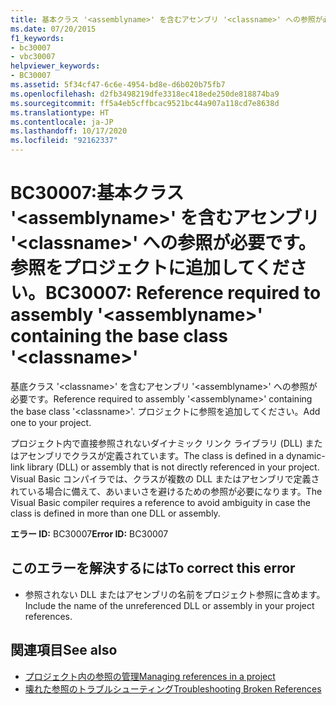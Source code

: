 ```yaml
---
title: 基本クラス '<assemblyname>' を含むアセンブリ '<classname>' への参照が必要です。参照をプロジェクトに追加してください。
ms.date: 07/20/2015
f1_keywords:
- bc30007
- vbc30007
helpviewer_keywords:
- BC30007
ms.assetid: 5f34cf47-6c6e-4954-bd8e-d6b020b75fb7
ms.openlocfilehash: d2fb3498219dfe3318ec418ede250de818874ba9
ms.sourcegitcommit: ff5a4eb5cffbcac9521bc44a907a118cd7e8638d
ms.translationtype: HT
ms.contentlocale: ja-JP
ms.lasthandoff: 10/17/2020
ms.locfileid: "92162337"
---
```

# <a name="bc30007-reference-required-to-assembly-assemblyname-containing-the-base-class-classname"></a><span data-ttu-id="e3af9-102">BC30007:基本クラス '\<assemblyname>' を含むアセンブリ '\<classname>' への参照が必要です。参照をプロジェクトに追加してください。</span><span class="sxs-lookup"><span data-stu-id="e3af9-102">BC30007: Reference required to assembly '\<assemblyname>' containing the base class '\<classname>'</span></span>

<span data-ttu-id="e3af9-103">基底クラス '\<classname>' を含むアセンブリ '\<assemblyname>' への参照が必要です。</span><span class="sxs-lookup"><span data-stu-id="e3af9-103">Reference required to assembly '\<assemblyname>' containing the base class '\<classname>'.</span></span> <span data-ttu-id="e3af9-104">プロジェクトに参照を追加してください。</span><span class="sxs-lookup"><span data-stu-id="e3af9-104">Add one to your project.</span></span>

 <span data-ttu-id="e3af9-105">プロジェクト内で直接参照されないダイナミック リンク ライブラリ (DLL) またはアセンブリでクラスが定義されています。</span><span class="sxs-lookup"><span data-stu-id="e3af9-105">The class is defined in a dynamic-link library (DLL) or assembly that is not directly referenced in your project.</span></span> <span data-ttu-id="e3af9-106">Visual Basic コンパイラでは、クラスが複数の DLL またはアセンブリで定義されている場合に備えて、あいまいさを避けるための参照が必要になります。</span><span class="sxs-lookup"><span data-stu-id="e3af9-106">The Visual Basic compiler requires a reference to avoid ambiguity in case the class is defined in more than one DLL or assembly.</span></span>

 <span data-ttu-id="e3af9-107">**エラー ID:** BC30007</span><span class="sxs-lookup"><span data-stu-id="e3af9-107">**Error ID:** BC30007</span></span>

## <a name="to-correct-this-error"></a><span data-ttu-id="e3af9-108">このエラーを解決するには</span><span class="sxs-lookup"><span data-stu-id="e3af9-108">To correct this error</span></span>

- <span data-ttu-id="e3af9-109">参照されない DLL またはアセンブリの名前をプロジェクト参照に含めます。</span><span class="sxs-lookup"><span data-stu-id="e3af9-109">Include the name of the unreferenced DLL or assembly in your project references.</span></span>

## <a name="see-also"></a><span data-ttu-id="e3af9-110">関連項目</span><span class="sxs-lookup"><span data-stu-id="e3af9-110">See also</span></span>

- [<span data-ttu-id="e3af9-111">プロジェクト内の参照の管理</span><span class="sxs-lookup"><span data-stu-id="e3af9-111">Managing references in a project</span></span>](/visualstudio/ide/managing-references-in-a-project)
- [<span data-ttu-id="e3af9-112">壊れた参照のトラブルシューティング</span><span class="sxs-lookup"><span data-stu-id="e3af9-112">Troubleshooting Broken References</span></span>](/visualstudio/ide/troubleshooting-broken-references)
